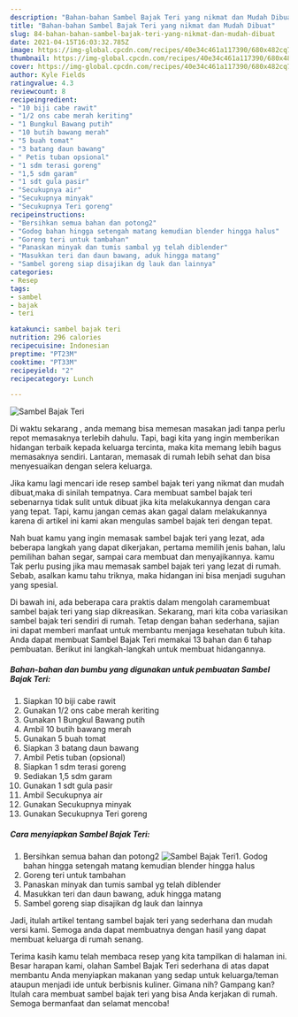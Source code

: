```yaml
---
description: "Bahan-bahan Sambel Bajak Teri yang nikmat dan Mudah Dibuat"
title: "Bahan-bahan Sambel Bajak Teri yang nikmat dan Mudah Dibuat"
slug: 84-bahan-bahan-sambel-bajak-teri-yang-nikmat-dan-mudah-dibuat
date: 2021-04-15T16:03:32.785Z
image: https://img-global.cpcdn.com/recipes/40e34c461a117390/680x482cq70/sambel-bajak-teri-foto-resep-utama.jpg
thumbnail: https://img-global.cpcdn.com/recipes/40e34c461a117390/680x482cq70/sambel-bajak-teri-foto-resep-utama.jpg
cover: https://img-global.cpcdn.com/recipes/40e34c461a117390/680x482cq70/sambel-bajak-teri-foto-resep-utama.jpg
author: Kyle Fields
ratingvalue: 4.3
reviewcount: 8
recipeingredient:
- "10 biji cabe rawit"
- "1/2 ons cabe merah keriting"
- "1 Bungkul Bawang putih"
- "10 butih bawang merah"
- "5 buah tomat"
- "3 batang daun bawang"
- " Petis tuban opsional"
- "1 sdm terasi goreng"
- "1,5 sdm garam"
- "1 sdt gula pasir"
- "Secukupnya air"
- "Secukupnya minyak"
- "Secukupnya Teri goreng"
recipeinstructions:
- "Bersihkan semua bahan dan potong2"
- "Godog bahan hingga setengah matang kemudian blender hingga halus"
- "Goreng teri untuk tambahan"
- "Panaskan minyak dan tumis sambal yg telah diblender"
- "Masukkan teri dan daun bawang, aduk hingga matang"
- "Sambel goreng siap disajikan dg lauk dan lainnya"
categories:
- Resep
tags:
- sambel
- bajak
- teri

katakunci: sambel bajak teri 
nutrition: 296 calories
recipecuisine: Indonesian
preptime: "PT23M"
cooktime: "PT33M"
recipeyield: "2"
recipecategory: Lunch

---
```



![Sambel Bajak Teri](https://img-global.cpcdn.com/recipes/40e34c461a117390/680x482cq70/sambel-bajak-teri-foto-resep-utama.jpg)

Di waktu  sekarang , anda memang bisa memesan masakan jadi tanpa perlu repot memasaknya terlebih dahulu. Tapi, bagi kita yang ingin memberikan hidangan terbaik kepada keluarga tercinta, maka kita memang lebih bagus memasaknya sendiri. Lantaran, memasak di rumah lebih sehat dan bisa menyesuaikan dengan selera keluarga.

Jika kamu lagi mencari ide resep sambel bajak teri yang nikmat dan mudah dibuat,maka di sinilah tempatnya. Cara membuat sambel bajak teri  sebenarnya tidak sulit untuk dibuat jika kita melakukannya dengan cara yang tepat. Tapi, kamu jangan cemas akan gagal dalam melakukannya 
karena di artikel ini kami akan mengulas sambel bajak teri dengan tepat.  



Nah buat kamu yang ingin memasak sambel bajak teri yang lezat, ada beberapa langkah yang dapat dikerjakan, pertama memilih jenis bahan, lalu pemilihan bahan segar, sampai cara membuat dan menyajikannya. kamu Tak perlu pusing jika mau memasak sambel bajak teri yang lezat di rumah. Sebab, asalkan kamu  tahu triknya, maka hidangan ini bisa menjadi suguhan yang spesial.

Di bawah ini, ada beberapa cara praktis  dalam mengolah caramembuat sambel bajak teri yang siap dikreasikan. Sekarang, mari kita coba variasikan sambel bajak teri sendiri di rumah. Tetap dengan bahan sederhana, sajian ini dapat memberi manfaat untuk membantu menjaga kesehatan tubuh kita. Anda dapat membuat Sambel Bajak Teri memakai 13 bahan dan 6 tahap pembuatan. Berikut ini langkah-langkah untuk membuat hidangannya.

<!--inarticleads1-->

##### Bahan-bahan dan bumbu yang digunakan untuk pembuatan Sambel Bajak Teri:

1. Siapkan 10 biji cabe rawit
1. Gunakan 1/2 ons cabe merah keriting
1. Gunakan 1 Bungkul Bawang putih
1. Ambil 10 butih bawang merah
1. Gunakan 5 buah tomat
1. Siapkan 3 batang daun bawang
1. Ambil  Petis tuban (opsional)
1. Siapkan 1 sdm terasi goreng
1. Sediakan 1,5 sdm garam
1. Gunakan 1 sdt gula pasir
1. Ambil Secukupnya air
1. Gunakan Secukupnya minyak
1. Gunakan Secukupnya Teri goreng




<!--inarticleads2-->

##### Cara menyiapkan Sambel Bajak Teri:

1. Bersihkan semua bahan dan potong2
<img src="https://img-global.cpcdn.com/steps/d9b0df7d9f2b4c7c/160x128cq70/sambel-bajak-teri-langkah-memasak-1-foto.jpg" alt="Sambel Bajak Teri">1. Godog bahan hingga setengah matang kemudian blender hingga halus
1. Goreng teri untuk tambahan
1. Panaskan minyak dan tumis sambal yg telah diblender
1. Masukkan teri dan daun bawang, aduk hingga matang
1. Sambel goreng siap disajikan dg lauk dan lainnya




Jadi, itulah artikel tentang  sambel bajak teri  yang sederhana dan mudah versi kami. Semoga anda dapat membuatnya dengan hasil yang dapat membuat keluarga di rumah senang. 

Terima kasih kamu telah membaca resep yang kita tampilkan di halaman ini. Besar harapan kami, olahan  Sambel Bajak Teri sederhana di atas dapat membantu Anda menyiapkan makanan yang sedap untuk keluarga/teman ataupun menjadi ide untuk berbisnis kuliner. Gimana nih? Gampang kan? Itulah cara membuat sambel bajak teri yang bisa Anda kerjakan di rumah. Semoga bermanfaat dan selamat mencoba!

